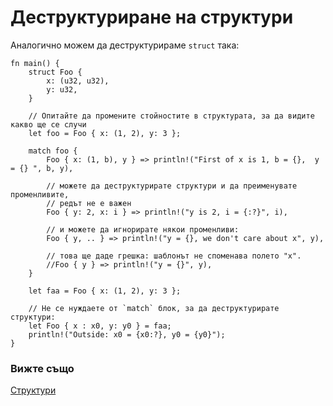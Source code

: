 # Деструктуриране на структури

Аналогично можем да деструктурираме `struct` така:

```rust,editable
fn main() {
    struct Foo {
        x: (u32, u32),
        y: u32,
    }

    // Опитайте да промените стойностите в структурата, за да видите какво ще се случи
    let foo = Foo { x: (1, 2), y: 3 };

    match foo {
        Foo { x: (1, b), y } => println!("First of x is 1, b = {},  y = {} ", b, y),

        // можете да деструктурирате структури и да преименувате променливите,
        // редът не е важен
        Foo { y: 2, x: i } => println!("y is 2, i = {:?}", i),

        // и можете да игнорирате някои променливи:
        Foo { y, .. } => println!("y = {}, we don't care about x", y),

        // това ще даде грешка: шаблонът не споменава полето "x".
        //Foo { y } => println!("y = {}", y),
    }

    let faa = Foo { x: (1, 2), y: 3 };

    // Не се нуждаете от `match` блок, за да деструктурирате структури:
    let Foo { x : x0, y: y0 } = faa;
    println!("Outside: x0 = {x0:?}, y0 = {y0}");
}
```

### Вижте също

[Структури](../../../custom_types/structs.md)
